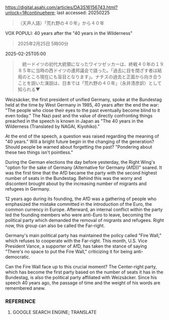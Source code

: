 https://digital.asahi.com/articles/DA3S16156743.html?unlock=1#continuehere; last accessed: 20250225

>（天声人語）「荒れ野の４０年」から４０年

VOX POPULI: 40 years after the "40 years in the Wilderness"

> 2025年2月25日 5時00分

2025-02-25T05:00

> 　統一ドイツの初代大統領になったワイツゼッカーは、終戦４０年の１９８５年に当時の西ドイツの連邦議会で語った。「過去に目を閉ざす者は結局のところ現在にも盲目となります」。ナチスの過去と正面から向き合うことを説いた演説は、日本では「荒れ野の４０年」（永井清彦訳）として知られる▼

Weizsäcker, the first president of unified Germany, spoke at the Bundestag held at the time by West Germany in 1985, 40 years after the end the war: "The people who close their eyes to the past eventually become blind to it even today." The Nazi past and the value of directly confronting things preached in the speech is known in Japan as "The 40 years in the Wilderness (Translated by NAGAI, Kiyohiko)."

At the end of the speech, a question was raised regarding the meaning of "40 years." Will a bright future begin in the changing of the generation? Should people be warned about forgetting the past? "Pondering about these two things isn't pointless." 

During the German elections the day before yesterday, the Right Wing's "option for the sake of Germany (Alternative for Germany (AfD))" soared. It was the first time that the AfD became the party with the second highest number of seats in the Bundestag. Behind this was the worry and discontent brought about by the increasing number of migrants and refugees in Germany.

12 years ago during its founding, the AfD was a gathering of people who emphasized the mistake committed in the introduction of the Euro, the common currency in Europe. Afterward, an internal conflict within the party led the founding members who were anti-Euro to leave, becoming the political party which demanded the removal of migrants and refugees. Right now, this group can also be called the Far-right.

Germany's main political party has maintained the policy called "Fire Wall," which refuses to cooperate with the Far-right. This month, U.S. Vice President Vance, a supporter of AfD, has taken the stance of saying "There's no space to put the Fire Wall," criticizing it for being anti-democratic.

Can the Fire Wall face up to this crucial moment? The Center-right party, which has become the first party based on the number of seats it has in the Bundestag, is also the political party affiliated with Weizsäcker. Since his speech 40 years ago, the passage of time and the weight of his words are remembered anew.

### REFERENCE

1) GOOGLE SEARCH ENGINE; TRANSLATE